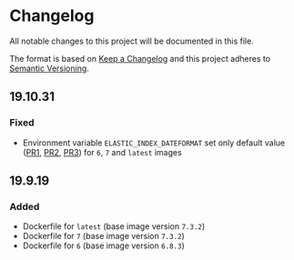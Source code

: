 # Changelog

All notable changes to this project will be documented in this file.

The format is based on [Keep a Changelog][keepachangelog] and this project adheres to [Semantic Versioning][semver].

## 19.10.31

### Fixed

- Environment variable `ELASTIC_INDEX_DATEFORMAT` set only default value ([PR1], [PR2], [PR3]) for `6`, `7` and `latest` images

[PR1]:https://github.com/512k/filebeat-udp-to-elastic-docker/pull/1
[PR2]:https://github.com/512k/filebeat-udp-to-elastic-docker/pull/2
[PR3]:https://github.com/512k/filebeat-udp-to-elastic-docker/pull/3

## 19.9.19

### Added

- Dockerfile for `latest` (base image version `7.3.2`)
- Dockerfile for `7` (base image version `7.3.2`)
- Dockerfile for `6` (base image version `6.8.3`)

[keepachangelog]:https://keepachangelog.com/en/1.0.0/
[semver]:https://semver.org/spec/v2.0.0.html
